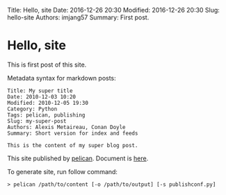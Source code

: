 Title: Hello, site
Date: 2016-12-26 20:30
Modified: 2016-12-26 20:30
Slug: hello-site
Authors: imjang57
Summary: First post.

# Hello, site

This is first post of this site.

Metadata syntax for markdown posts:

```
Title: My super title
Date: 2010-12-03 10:20
Modified: 2010-12-05 19:30
Category: Python
Tags: pelican, publishing
Slug: my-super-post
Authors: Alexis Metaireau, Conan Doyle
Summary: Short version for index and feeds

This is the content of my super blog post.
```

This site published by [pelican](http://blog.getpelican.com). Document is [here](http://docs.getpelican.com).

To generate site, run follow command:

```
> pelican /path/to/content [-o /path/to/output] [-s publishconf.py]
```
